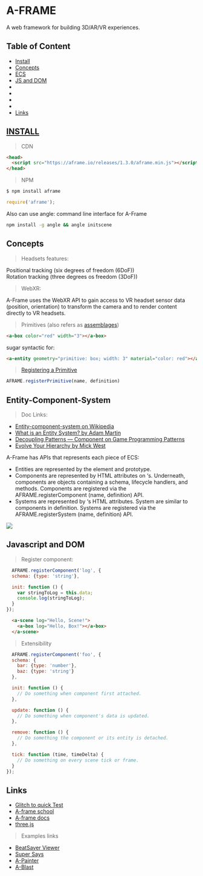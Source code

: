 # A-FRAME
A web framework for building 3D/AR/VR experiences.
## Table of Content
* [Install](#install)
* [Concepts](#concepts)
* [ECS](#entity-component-system)
* [JS and DOM](#javascript-and-dom)
* []()
* []()
* []()
* []()
* [Links](#links)

## [INSTALL](https://aframe.io/docs/1.3.0/introduction/installation.html)
> CDN    
```html
<head>
  <script src="https://aframe.io/releases/1.3.0/aframe.min.js"></script>
</head>
```
> NPM   
```bash
$ npm install aframe
```
```javascript
require('aframe');
```
Also can use angle: command line interface for A-Frame
```bash
npm install -g angle && angle initscene
```
## Concepts
> Headsets features:   

Positional tracking (six degrees of freedom (6DoF))   
Rotation tracking (three degrees os freedom (3DoF))   

> WebXR:    

A-Frame uses the WebXR API to gain access to VR headset sensor data (position, orientation) to transform the camera and to render content directly to VR headsets.
> Primitives (also refers as [assemblages](http://vasir.net/blog/game-development/how-to-build-entity-component-system-in-javascript))

```html
<a-box color="red" width="3"></a-box>
```
sugar syntactic for:
```html
<a-entity geometry="primitive: box; width: 3" material="color: red"></a-entity>
```

> [Registering a Primitive](https://aframe.io/docs/1.3.0/introduction/html-and-primitives.html#registering-a-primitive)
```javascript
AFRAME.registerPrimitive(name, definition)
```
## Entity-Component-System
> Doc Links:
* [Entity-component-system on Wikipedia](https://en.wikipedia.org/wiki/Entity_component_system)
* [What is an Entity System? by Adam Martin](http://t-machine.org/index.php/2007/11/11/entity-systems-are-the-future-of-mmog-development-part-2/)
* [Decoupling Patterns — Component on Game Programming Patterns](http://gameprogrammingpatterns.com/component.html)
* [Evolve Your Hierarchy by Mick West](https://cowboyprogramming.com/2007/01/05/evolve-your-heirachy/)

A-Frame has APIs that represents each piece of ECS:   
 * Entities are represented by the <a-entity> element and prototype.   
 * Components are represented by HTML attributes on <a-entity>‘s. Underneath, components are objects containing a schema, lifecycle handlers, and methods. Components are registered via the AFRAME.registerComponent (name, definition) API.   
 * Systems are represented by <a-scene>‘s HTML attributes. System are similar to components in definition. Systems are registered via the AFRAME.registerSystem (name, definition) API.   
     
![](https://cloud.githubusercontent.com/assets/674727/25463804/896c04c2-2aad-11e7-8015-2fc84118a01c.gif)   
    
## Javascript and DOM
> Register component:   
```javascript
  AFRAME.registerComponent('log', {
  schema: {type: 'string'},

  init: function () {
    var stringToLog = this.data;
    console.log(stringToLog);
  }
});
```
```html
  <a-scene log="Hello, Scene!">
    <a-box log="Hello, Box!"></a-box>
  </a-scene>
```
> Extensibility
```javascript
  AFRAME.registerComponent('foo', {
  schema: {
    bar: {type: 'number'},
    baz: {type: 'string'}
  },

  init: function () {
    // Do something when component first attached.
  },

  update: function () {
    // Do something when component's data is updated.
  },

  remove: function () {
    // Do something the component or its entity is detached.
  },

  tick: function (time, timeDelta) {
    // Do something on every scene tick or frame.
  }
});  
```


## Links
* [Glitch to quick Test](https://glitch.com/edit/#!/reliable-righteous-belt?path=index.html%3A6%3A8)
* [A-frame school](https://aframe.io/)   
* [A-frame docs](https://aframe.io/docs/1.3.0/introduction/)
* [three.js](https://threejs.org/)
  
> Examples links    
* [BeatSaver Viewer](https://github.com/supermedium/beatsaver-viewer/)
* [Super Says](https://github.com/supermedium/supersays/)
* [A-Painter](https://github.com/aframevr/a-painter/)
* [A-Blast](https://github.com/aframevr/a-blast/)
